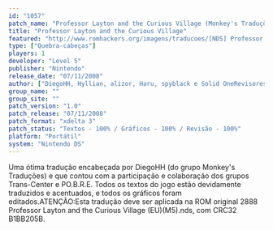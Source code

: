 ```yaml
---
id: "1057"
patch_name: "Professor Layton and the Curious Village (Monkey's Traduções)"
title: "Professor Layton and the Curious Village"
featured: "http://www.romhackers.org/imagens/traducoes/[NDS] Professor Layton and the Curious Village - Monkey's Traduções e Trans-Center - 1.jpg"
type: ["Quebra-cabeças"]
players: 1
developer: "Level 5"
publisher: "Nintendo"
release_date: "07/11/2008"
author: ["DiegoHH, Hyllian, alizor, Haru, spyblack e Solid OneRevisores: DiegoHH, Gamerulez, gamer_boy e Solid OneColaboradores: Lobim e Marvin Dalkiri"]
group_name: ""
group_site: ""
patch_version: "1.0"
patch_release: "07/11/2008"
patch_format: "xdelta 3"
patch_status: "Textos - 100% / Gráficos - 100% / Revisão - 100%"
platform: "Portátil"
system: "Nintendo DS"
---
```


Uma ótima tradução encabeçada por DiegoHH (do grupo Monkey's Traduções) e que contou com a participação e colaboração dos grupos Trans-Center e PO.B.R.E. Todos os textos do jogo estão devidamente traduzidos e acentuados, e todos os gráficos foram editados.ATENÇÃO:Esta tradução deve ser aplicada na ROM original 2888 Professor Layton and the Curious Village (EU)(M5).nds, com CRC32 B1BB205B.